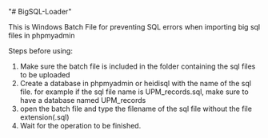 "# BigSQL-Loader" 

This is Windows Batch File for preventing SQL errors when importing big sql files in phpmyadmin

Steps before using:
1. Make sure the batch file is included in the folder containing the sql files to be uploaded
1. Create a database in phpmyadmin or heidisql with the name of the sql file. for example if the sql file name is UPM_records.sql, make sure to have a database named UPM_records
1. open the batch file and type the filename of the sql file without the file extension(.sql)
1. Wait for the operation to be finished.
  
